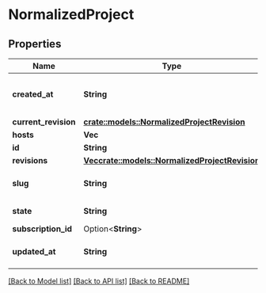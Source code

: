 # NormalizedProject

## Properties

Name | Type | Description | Notes
------------ | ------------- | ------------- | -------------
**created_at** | **String** | The Project's Creation Date | [readonly]
**current_revision** | [**crate::models::NormalizedProjectRevision**](normalizedProjectRevision.md) |  | 
**hosts** | **Vec<String>** |  | 
**id** | **String** |  | 
**revisions** | [**Vec<crate::models::NormalizedProjectRevision>**](normalizedProjectRevision.md) |  | 
**slug** | **String** | The project's slug | [readonly]
**state** | **String** | The state of the project. | [readonly]
**subscription_id** | Option<**String**> |  | [optional]
**updated_at** | **String** | Last Time Project was Updated | [readonly]

[[Back to Model list]](../README.md#documentation-for-models) [[Back to API list]](../README.md#documentation-for-api-endpoints) [[Back to README]](../README.md)


